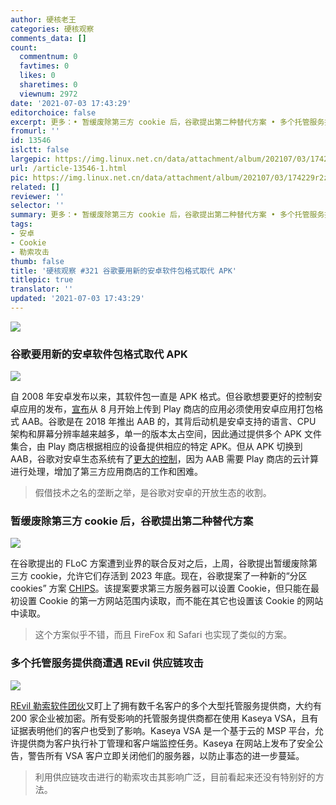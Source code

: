 ```yaml
---
author: 硬核老王
categories: 硬核观察
comments_data: []
count:
  commentnum: 0
  favtimes: 0
  likes: 0
  sharetimes: 0
  viewnum: 2972
date: '2021-07-03 17:43:29'
editorchoice: false
excerpt: 更多：• 暂缓废除第三方 cookie 后，谷歌提出第二种替代方案 • 多个托管服务提供商遭遇 REvil 供应链攻击
fromurl: ''
id: 13546
islctt: false
largepic: https://img.linux.net.cn/data/attachment/album/202107/03/174229r2zvm21vmctn9xfr.jpg
url: /article-13546-1.html
pic: https://img.linux.net.cn/data/attachment/album/202107/03/174229r2zvm21vmctn9xfr.jpg.thumb.jpg
related: []
reviewer: ''
selector: ''
summary: 更多：• 暂缓废除第三方 cookie 后，谷歌提出第二种替代方案 • 多个托管服务提供商遭遇 REvil 供应链攻击
tags:
- 安卓
- Cookie
- 勒索攻击
thumb: false
title: '硬核观察 #321 谷歌要用新的安卓软件包格式取代 APK'
titlepic: true
translator: ''
updated: '2021-07-03 17:43:29'
---
```


![](https://img.linux.net.cn/data/attachment/album/202107/03/174229r2zvm21vmctn9xfr.jpg)


### 谷歌要用新的安卓软件包格式取代 APK


![](https://img.linux.net.cn/data/attachment/album/202107/03/174240c3li53i1zkxe3eee.jpg)


自 2008 年安卓发布以来，其软件包一直是 APK 格式。但谷歌想要更好的控制安卓应用的发布，[宣布](https://android-developers.googleblog.com/2021/06/the-future-of-android-app-bundles-is.html)从 8 月开始上传到 Play 商店的应用必须使用安卓应用打包格式 AAB。谷歌是在 2018 年推出 AAB 的，其背后动机是安卓支持的语言、CPU 架构和屏幕分辨率越来越多，单一的版本太占空间，因此通过提供多个 APK 文件集合，由 Play 商店根据相应的设备提供相应的特定 APK。但从 APK 切换到 AAB，谷歌对安卓生态系统有了[更大的控制](https://arstechnica.com/gadgets/2021/07/google-play-dumps-apks-for-the-more-google-controlled-android-app-bundle/)，因为 AAB 需要 Play 商店的云计算进行处理，增加了第三方应用商店的工作和困难。



> 
> 假借技术之名的垄断之举，是谷歌对安卓的开放生态的收割。
> 
> 
> 


### 暂缓废除第三方 cookie 后，谷歌提出第二种替代方案


![](https://img.linux.net.cn/data/attachment/album/202107/03/174256vb6zhnqbbeh6ihz9.jpg)


在谷歌提出的 FLoC 方案遭到业界的联合反对之后，上周，谷歌提出暂缓废除第三方 cookie，允许它们存活到 2023 年底。现在，谷歌提案了一种新的“分区 cookies” 方案 [CHIPS](https://github.com/WICG/CHIPS)。该提案要求第三方服务器可以设置 Cookie，但只能在最初设置 Cookie 的第一方网站范围内读取，而不能在其它也设置该 Cookie 的网站中读取。



> 
> 这个方案似乎不错，而且 FireFox 和 Safari 也实现了类似的方案。
> 
> 
> 


### 多个托管服务提供商遭遇 REvil 供应链攻击


![](https://img.linux.net.cn/data/attachment/album/202107/03/174313uhzbmgquggbgghvw.jpg)


[REvil 勒索软件团伙](https://www.bleepingcomputer.com/news/security/revil-ransomware-hits-200-companies-in-msp-supply-chain-attack/)又盯上了拥有数千名客户的多个大型托管服务提供商，大约有 200 家企业被加密。所有受影响的托管服务提供商都在使用 Kaseya VSA，且有证据表明他们的客户也受到了影响。Kaseya VSA 是一个基于云的 MSP 平台，允许提供商为客户执行补丁管理和客户端监控任务。Kaseya 在网站上发布了安全公告，警告所有 VSA 客户立即关闭他们的服务器，以防止事态的进一步蔓延。



> 
> 利用供应链攻击进行的勒索攻击其影响广泛，目前看起来还没有特别好的方法。
> 
> 
>
